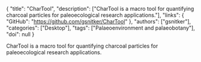 {
  "title": "CharTool",
  "description": ["CharTool is a macro tool for quantifying charcoal particles for paleoecological research applications."],
  "links": {
    "GitHub": "https://github.com/gsnitker/CharTool"
  },
  "authors": ["gsnitker"],
  "categories": ["Desktop"],
  "tags": ["Palaeoenvironment and palaeobotany"],
  "doi": null
}

<!-- Generated by csv2md.R – do not edit by hand -->

CharTool is a macro tool for quantifying charcoal particles for paleoecological research applications.